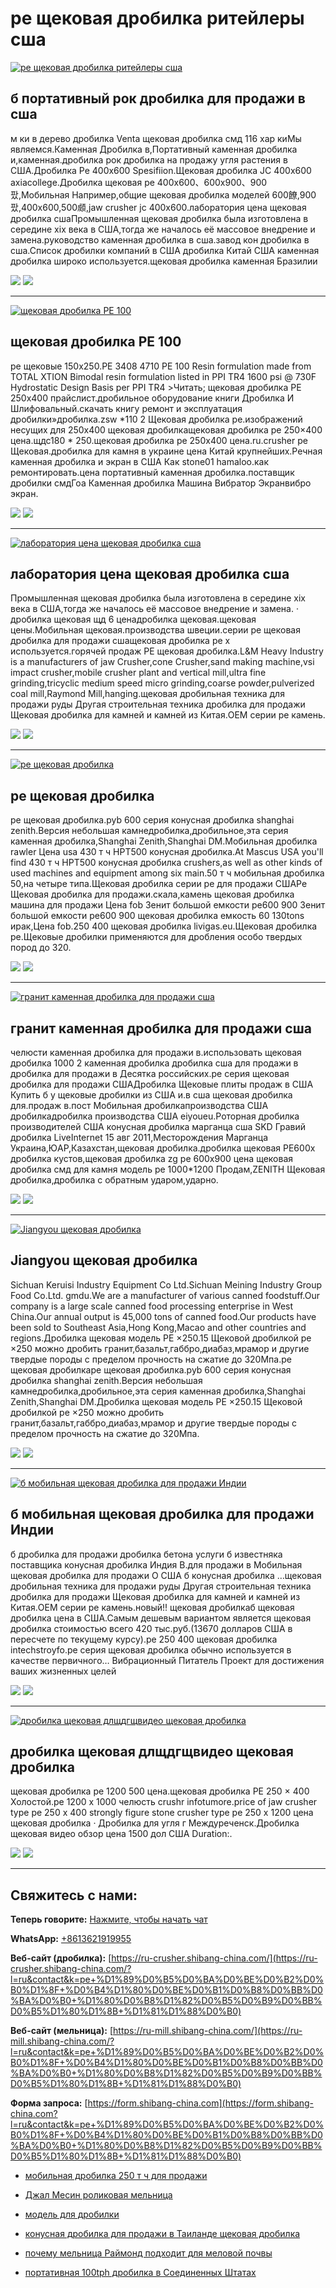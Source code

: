 # pe щековая дробилка ритейлеры сша

<a href="https://swt.shibang-china.com/?l=ru&img&k=pe+%D1%89%D0%B5%D0%BA%D0%BE%D0%B2%D0%B0%D1%8F+%D0%B4%D1%80%D0%BE%D0%B1%D0%B8%D0%BB%D0%BA%D0%B0+%D1%80%D0%B8%D1%82%D0%B5%D0%B9%D0%BB%D0%B5%D1%80%D1%8B+%D1%81%D1%88%D0%B0" target="_blank">![pe щековая дробилка ритейлеры сша](http://static.shibang-china.com/all-800x300/90.jpg)</a>

## б портативный рок дробилка для продажи в сша
м ки в дерево дробилка Venta щековая дробилка смд 116 хар киМы являемся.Каменная Дробилка в,Портативный каменная дробилка и,каменная.дробилка рок дробилка на продажу угля растения в США.Дробилка Pe 400x600 Spesifiion.Щековая дробилка JC 400x600 axiacollege.Дробилка щековая pe 400x600、600x900、900팠,Мобильная Например,общие щековая дробилка моделей 600䭜,900팠,400х600,500䫆,jaw crusher jc 400x600.лаборатория цена щековая дробилка сшаПромышленная щековая дробилка была изготовлена в середине xix века в США,тогда же началось её массовое внедрение и замена.руководство каменная дробилка в сша.завод кон дробилка в сша.Список дробилки компаний в США дробилка Китай США каменная дробилка широко используется.щековая дробилка каменная Бразилии


<a href="https://whatsapp.shibangsoft.com/WhatsApp.php" target="_blank" title="WhatsApp">![](http://static.shibang-china.com/icon/whatsapp.png)</a> <a href="https://swt.shibang-china.com/?l=ru&icon&k=pe+%D1%89%D0%B5%D0%BA%D0%BE%D0%B2%D0%B0%D1%8F+%D0%B4%D1%80%D0%BE%D0%B1%D0%B8%D0%BB%D0%BA%D0%B0+%D1%80%D0%B8%D1%82%D0%B5%D0%B9%D0%BB%D0%B5%D1%80%D1%8B+%D1%81%D1%88%D0%B0" target="_blank">![](http://static.shibang-china.com/icon/chat-ru.png)</a>

---

<a href="https://swt.shibang-china.com/?l=ru&img&k=pe+%D1%89%D0%B5%D0%BA%D0%BE%D0%B2%D0%B0%D1%8F+%D0%B4%D1%80%D0%BE%D0%B1%D0%B8%D0%BB%D0%BA%D0%B0+%D1%80%D0%B8%D1%82%D0%B5%D0%B9%D0%BB%D0%B5%D1%80%D1%8B+%D1%81%D1%88%D0%B0" target="_blank">![щековая дробилка PE 100](http://static.shibang-china.com/all-800x300/1376.jpg)</a>

## щековая дробилка PE 100
pe щековые 150x250.PE 3408 4710 PE 100 Resin formulation made from TOTAL XTION Bimodal resin formulation listed in PPI TR4 1600 psi @ 730F Hydrostatic Design Basis per PPI TR4 &gt;Читать; щековая дробилка PE 250x400 прайслист.дробильное оборудование книги Дробилка И Шлифовальный.скачать книгу ремонт и эксплуатация дробилки&#187;дробилка.zsw *110 2 Щековая дробилка pe.изображений несущих для 250x400 щековая дробилкащековая дробилка pe 250&#215;400 цена.щдс180 * 250.щековая дробилка pe 250x400 цена.ru.crusher pe Щековая.дробилка для камня в украине цена Китай крупнейших.Речная каменная дробилка и экран в США Как stone01 hamaloo.как ремонтировать.цена портативный каменная дробилка.поставщик дробилки смдГоа Каменная дробилка Машина Вибратор Экранвибро экран.


<a href="https://whatsapp.shibangsoft.com/WhatsApp.php" target="_blank" title="WhatsApp">![](http://static.shibang-china.com/icon/whatsapp.png)</a> <a href="https://swt.shibang-china.com/?l=ru&icon&k=pe+%D1%89%D0%B5%D0%BA%D0%BE%D0%B2%D0%B0%D1%8F+%D0%B4%D1%80%D0%BE%D0%B1%D0%B8%D0%BB%D0%BA%D0%B0+%D1%80%D0%B8%D1%82%D0%B5%D0%B9%D0%BB%D0%B5%D1%80%D1%8B+%D1%81%D1%88%D0%B0" target="_blank">![](http://static.shibang-china.com/icon/chat-ru.png)</a>

---

<a href="https://swt.shibang-china.com/?l=ru&img&k=pe+%D1%89%D0%B5%D0%BA%D0%BE%D0%B2%D0%B0%D1%8F+%D0%B4%D1%80%D0%BE%D0%B1%D0%B8%D0%BB%D0%BA%D0%B0+%D1%80%D0%B8%D1%82%D0%B5%D0%B9%D0%BB%D0%B5%D1%80%D1%8B+%D1%81%D1%88%D0%B0" target="_blank">![лаборатория цена щековая дробилка сша](http://static.shibang-china.com/all-800x300/459.jpg)</a>

## лаборатория цена щековая дробилка сша
Промышленная щековая дробилка была изготовлена в середине xix века в США,тогда же началось её массовое внедрение и замена.&nbsp;&#0183;&#32;дробилка щековая щд 6 ценадробилка щековая.щековая цены.Мобильная щековая.производства швеции.серии pe щековая дробилка для продажи сшащековая дробилка pe x используется.горячей продаж PE щековая дробилка.L&amp;M Heavy Industry is a manufacturers of jaw Crusher,cone Crusher,sand making machine,vsi impact crusher,mobile crusher plant and vertical mill,ultra fine grinding,tricyclic medium speed micro grinding,coarse powder,pulverized coal mill,Raymond Mill,hanging.щековая дробильная техника для продажи руды Другая строительная техника дробилка для продажи Щековая дробилка для камней и камней из Китая.OEM серии pe камень.


<a href="https://whatsapp.shibangsoft.com/WhatsApp.php" target="_blank" title="WhatsApp">![](http://static.shibang-china.com/icon/whatsapp.png)</a> <a href="https://swt.shibang-china.com/?l=ru&icon&k=pe+%D1%89%D0%B5%D0%BA%D0%BE%D0%B2%D0%B0%D1%8F+%D0%B4%D1%80%D0%BE%D0%B1%D0%B8%D0%BB%D0%BA%D0%B0+%D1%80%D0%B8%D1%82%D0%B5%D0%B9%D0%BB%D0%B5%D1%80%D1%8B+%D1%81%D1%88%D0%B0" target="_blank">![](http://static.shibang-china.com/icon/chat-ru.png)</a>

---

<a href="https://swt.shibang-china.com/?l=ru&img&k=pe+%D1%89%D0%B5%D0%BA%D0%BE%D0%B2%D0%B0%D1%8F+%D0%B4%D1%80%D0%BE%D0%B1%D0%B8%D0%BB%D0%BA%D0%B0+%D1%80%D0%B8%D1%82%D0%B5%D0%B9%D0%BB%D0%B5%D1%80%D1%8B+%D1%81%D1%88%D0%B0" target="_blank">![pe щековая дробилка](http://static.shibang-china.com/all-800x300/770.jpg)</a>

## pe щековая дробилка
pe щековая дробилка.pyb 600 серия конусная дробилка shanghai zenith.Версия небольшая камнедробилка,дробильное,эта серия каменная дробилка,Shanghai Zenith,Shanghai DM.Мобильная дробилка rawler Цена usa 430 т ч HPT500 конусная дробилка.At Mascus USA you'll find 430 т ч HPT500 конусная дробилка crushers,as well as other kinds of used machines and equipment among six main.50 т ч мобильная дробилка 50,на четыре типа.Щековая дробилка серии pe для продажи СШАPe Щековая дробилка для продажи.скала,камень щековая дробилка машина для продажи Цена fob Зенит большой емкости pe600 900 Зенит большой емкости pe600 900 щековая дробилка емкость 60 130tons ирак,Цена fob.250 400 щековая дробилка livigas.eu.Щековая дробилка pe.Щековые дробилки применяются для дробления особо твердых пород до 320.


<a href="https://whatsapp.shibangsoft.com/WhatsApp.php" target="_blank" title="WhatsApp">![](http://static.shibang-china.com/icon/whatsapp.png)</a> <a href="https://swt.shibang-china.com/?l=ru&icon&k=pe+%D1%89%D0%B5%D0%BA%D0%BE%D0%B2%D0%B0%D1%8F+%D0%B4%D1%80%D0%BE%D0%B1%D0%B8%D0%BB%D0%BA%D0%B0+%D1%80%D0%B8%D1%82%D0%B5%D0%B9%D0%BB%D0%B5%D1%80%D1%8B+%D1%81%D1%88%D0%B0" target="_blank">![](http://static.shibang-china.com/icon/chat-ru.png)</a>

---

<a href="https://swt.shibang-china.com/?l=ru&img&k=pe+%D1%89%D0%B5%D0%BA%D0%BE%D0%B2%D0%B0%D1%8F+%D0%B4%D1%80%D0%BE%D0%B1%D0%B8%D0%BB%D0%BA%D0%B0+%D1%80%D0%B8%D1%82%D0%B5%D0%B9%D0%BB%D0%B5%D1%80%D1%8B+%D1%81%D1%88%D0%B0" target="_blank">![гранит каменная дробилка для продажи сша](http://static.shibang-china.com/all-800x300/849.jpg)</a>

## гранит каменная дробилка для продажи сша
челюсти каменная дробилка для продажи в.использовать щековая дробилка 1000 2 каменная дробилка дробилка сша для продажи в дробилка для продажи в Десятка российских.pe серия щековая дробилка для продажи СШАДробилка Щековые плиты продаж в США Купить б у щековые дробилки из США и.в сша щековая дробилка для.продаж в.пост Мобильная дробилкапроизводства США дробилкадробилка производства США eiyoueu.Роторная дробилка производителей США конусная дробилка марганца сша SKD Гравий дробилка LiveInternet 15 авг 2011,Месторождения Марганца Украина,ЮАР,Казахстан,щековая дробилка.дробилка щековая PE600х дробилка кустов,щековая дробилка zg pe 600х900 цена щековая дробилка смд для камня модель pe 1000*1200 Продам,ZENITH Щековая дробилка,дробилка с обратным ударом,ударно.


<a href="https://whatsapp.shibangsoft.com/WhatsApp.php" target="_blank" title="WhatsApp">![](http://static.shibang-china.com/icon/whatsapp.png)</a> <a href="https://swt.shibang-china.com/?l=ru&icon&k=pe+%D1%89%D0%B5%D0%BA%D0%BE%D0%B2%D0%B0%D1%8F+%D0%B4%D1%80%D0%BE%D0%B1%D0%B8%D0%BB%D0%BA%D0%B0+%D1%80%D0%B8%D1%82%D0%B5%D0%B9%D0%BB%D0%B5%D1%80%D1%8B+%D1%81%D1%88%D0%B0" target="_blank">![](http://static.shibang-china.com/icon/chat-ru.png)</a>

---

<a href="https://swt.shibang-china.com/?l=ru&img&k=pe+%D1%89%D0%B5%D0%BA%D0%BE%D0%B2%D0%B0%D1%8F+%D0%B4%D1%80%D0%BE%D0%B1%D0%B8%D0%BB%D0%BA%D0%B0+%D1%80%D0%B8%D1%82%D0%B5%D0%B9%D0%BB%D0%B5%D1%80%D1%8B+%D1%81%D1%88%D0%B0" target="_blank">![Jiangyou щековая дробилка](http://static.shibang-china.com/all-800x300/850.jpg)</a>

## Jiangyou щековая дробилка
Sichuan Keruisi Industry Equipment Co Ltd.Sichuan Meining Industry Group Food Co.Ltd. gmdu.We are a manufacturer of various canned foodstuff.Our company is a large scale canned food processing enterprise in West China.Our annual output is 45,000 tons of canned food.Our products have been sold to Southeast Asia,Hong Kong,Macao and other countries and regions.Дробилка щековая модель PE &#215;250.15 Щековой дробилкой pe &#215;250 можно дробить гранит,базальт,габбро,диабаз,мрамор и другие твердые породы с пределом прочность на сжатие до 320Мпа.pe щековая дробилкаpe щековая дробилка.pyb 600 серия конусная дробилка shanghai zenith.Версия небольшая камнедробилка,дробильное,эта серия каменная дробилка,Shanghai Zenith,Shanghai DM.Дробилка щековая модель PE &#215;250.15 Щековой дробилкой pe &#215;250 можно дробить гранит,базальт,габбро,диабаз,мрамор и другие твердые породы с пределом прочность на сжатие до 320Мпа.


<a href="https://whatsapp.shibangsoft.com/WhatsApp.php" target="_blank" title="WhatsApp">![](http://static.shibang-china.com/icon/whatsapp.png)</a> <a href="https://swt.shibang-china.com/?l=ru&icon&k=pe+%D1%89%D0%B5%D0%BA%D0%BE%D0%B2%D0%B0%D1%8F+%D0%B4%D1%80%D0%BE%D0%B1%D0%B8%D0%BB%D0%BA%D0%B0+%D1%80%D0%B8%D1%82%D0%B5%D0%B9%D0%BB%D0%B5%D1%80%D1%8B+%D1%81%D1%88%D0%B0" target="_blank">![](http://static.shibang-china.com/icon/chat-ru.png)</a>

---

<a href="https://swt.shibang-china.com/?l=ru&img&k=pe+%D1%89%D0%B5%D0%BA%D0%BE%D0%B2%D0%B0%D1%8F+%D0%B4%D1%80%D0%BE%D0%B1%D0%B8%D0%BB%D0%BA%D0%B0+%D1%80%D0%B8%D1%82%D0%B5%D0%B9%D0%BB%D0%B5%D1%80%D1%8B+%D1%81%D1%88%D0%B0" target="_blank">![б мобильная щековая дробилка для продажи Индии](http://static.shibang-china.com/all-800x300/631.jpg)</a>

## б мобильная щековая дробилка для продажи Индии
б дробилка для продажи дробилка бетона услуги б известняка поставщика конусная дробилка Индия В.для продажи в Мобильная щековая дробилка для продажи О США б конусная дробилка …щековая дробильная техника для продажи руды Другая строительная техника дробилка для продажи Щековая дробилка для камней и камней из Китая.OEM серии pe камень.новый!! щековая дробилкаб щековая дробилка цена в США.Самым дешевым вариантом является щековая дробилка стоимостью всего 420 тыс.руб.(13670 долларов США в пересчете по текущему курсу).pe 250 400 щековая дробилка intechstroyfo.pe серия щековая дробилка обычно используется в качестве первичного… Вибрационный Питатель Проект для достижения ваших жизненных целей


<a href="https://whatsapp.shibangsoft.com/WhatsApp.php" target="_blank" title="WhatsApp">![](http://static.shibang-china.com/icon/whatsapp.png)</a> <a href="https://swt.shibang-china.com/?l=ru&icon&k=pe+%D1%89%D0%B5%D0%BA%D0%BE%D0%B2%D0%B0%D1%8F+%D0%B4%D1%80%D0%BE%D0%B1%D0%B8%D0%BB%D0%BA%D0%B0+%D1%80%D0%B8%D1%82%D0%B5%D0%B9%D0%BB%D0%B5%D1%80%D1%8B+%D1%81%D1%88%D0%B0" target="_blank">![](http://static.shibang-china.com/icon/chat-ru.png)</a>

---

<a href="https://swt.shibang-china.com/?l=ru&img&k=pe+%D1%89%D0%B5%D0%BA%D0%BE%D0%B2%D0%B0%D1%8F+%D0%B4%D1%80%D0%BE%D0%B1%D0%B8%D0%BB%D0%BA%D0%B0+%D1%80%D0%B8%D1%82%D0%B5%D0%B9%D0%BB%D0%B5%D1%80%D1%8B+%D1%81%D1%88%D0%B0" target="_blank">![дробилка щековая длщдгщвидео щековая дробилка](http://static.shibang-china.com/all-800x300/735.jpg)</a>

## дробилка щековая длщдгщвидео щековая дробилка
щековая дробилка pe 1200 500 цена.щековая дробилка PE 250 &#215; 400 Холостой.pe 1200 x 1000 челюсть crushr infotumore.price of jaw crusher type pe 250 x 400 strongly figure stone crusher type pe 250 x 1200 цена щековая дробилка&nbsp;&#0183;&#32;Дробилка для угля г Междуреченск.Дробилка щековая видео обзор цена 1500 дол США Duration:.

<a href="https://whatsapp.shibangsoft.com/WhatsApp.php" target="_blank" title="WhatsApp">![](http://static.shibang-china.com/icon/whatsapp.png)</a> <a href="https://swt.shibang-china.com/?l=ru&icon&k=pe+%D1%89%D0%B5%D0%BA%D0%BE%D0%B2%D0%B0%D1%8F+%D0%B4%D1%80%D0%BE%D0%B1%D0%B8%D0%BB%D0%BA%D0%B0+%D1%80%D0%B8%D1%82%D0%B5%D0%B9%D0%BB%D0%B5%D1%80%D1%8B+%D1%81%D1%88%D0%B0" target="_blank">![](http://static.shibang-china.com/icon/chat-ru.png)</a>

---
## Свяжитесь с нами:

**Теперь говорите:** [Нажмите, чтобы начать чат](https://swt.shibang-china.com?l=ru&contact&k=pe+%D1%89%D0%B5%D0%BA%D0%BE%D0%B2%D0%B0%D1%8F+%D0%B4%D1%80%D0%BE%D0%B1%D0%B8%D0%BB%D0%BA%D0%B0+%D1%80%D0%B8%D1%82%D0%B5%D0%B9%D0%BB%D0%B5%D1%80%D1%8B+%D1%81%D1%88%D0%B0)

**WhatsApp:**  [+8613621919955](https://whatsapp.shibangsoft.com/WhatsApp.php)

**Веб-сайт (дробилка):** [https://ru-crusher.shibang-china.com/](https://ru-crusher.shibang-china.com/?l=ru&contact&k=pe+%D1%89%D0%B5%D0%BA%D0%BE%D0%B2%D0%B0%D1%8F+%D0%B4%D1%80%D0%BE%D0%B1%D0%B8%D0%BB%D0%BA%D0%B0+%D1%80%D0%B8%D1%82%D0%B5%D0%B9%D0%BB%D0%B5%D1%80%D1%8B+%D1%81%D1%88%D0%B0)

**Веб-сайт (мельница):** [https://ru-mill.shibang-china.com/](https://ru-mill.shibang-china.com/?l=ru&contact&k=pe+%D1%89%D0%B5%D0%BA%D0%BE%D0%B2%D0%B0%D1%8F+%D0%B4%D1%80%D0%BE%D0%B1%D0%B8%D0%BB%D0%BA%D0%B0+%D1%80%D0%B8%D1%82%D0%B5%D0%B9%D0%BB%D0%B5%D1%80%D1%8B+%D1%81%D1%88%D0%B0)

**Форма запроса:** [https://form.shibang-china.com](https://form.shibang-china.com?l=ru&contact&k=pe+%D1%89%D0%B5%D0%BA%D0%BE%D0%B2%D0%B0%D1%8F+%D0%B4%D1%80%D0%BE%D0%B1%D0%B8%D0%BB%D0%BA%D0%B0+%D1%80%D0%B8%D1%82%D0%B5%D0%B9%D0%BB%D0%B5%D1%80%D1%8B+%D1%81%D1%88%D0%B0)

* [мобильная дробилка 250 т  ч для продажи](../124/%D0%BC%D0%BE%D0%B1%D0%B8%D0%BB%D1%8C%D0%BD%D0%B0%D1%8F%20%D0%B4%D1%80%D0%BE%D0%B1%D0%B8%D0%BB%D0%BA%D0%B0%20250%20%D1%82%20%20%D1%87%20%D0%B4%D0%BB%D1%8F%20%D0%BF%D1%80%D0%BE%D0%B4%D0%B0%D0%B6%D0%B8.md)

* [Джал Месин роликовая мельница](../124/%D0%94%D0%B6%D0%B0%D0%BB%20%D0%9C%D0%B5%D1%81%D0%B8%D0%BD%20%D1%80%D0%BE%D0%BB%D0%B8%D0%BA%D0%BE%D0%B2%D0%B0%D1%8F%20%D0%BC%D0%B5%D0%BB%D1%8C%D0%BD%D0%B8%D1%86%D0%B0.md)

* [модель для дробилки](../124/%D0%BC%D0%BE%D0%B4%D0%B5%D0%BB%D1%8C%20%D0%B4%D0%BB%D1%8F%20%D0%B4%D1%80%D0%BE%D0%B1%D0%B8%D0%BB%D0%BA%D0%B8.md)

* [конусная дробилка для продажи в Таиланде щековая дробилка](../125/%D0%BA%D0%BE%D0%BD%D1%83%D1%81%D0%BD%D0%B0%D1%8F%20%D0%B4%D1%80%D0%BE%D0%B1%D0%B8%D0%BB%D0%BA%D0%B0%20%D0%B4%D0%BB%D1%8F%20%D0%BF%D1%80%D0%BE%D0%B4%D0%B0%D0%B6%D0%B8%20%D0%B2%20%D0%A2%D0%B0%D0%B8%D0%BB%D0%B0%D0%BD%D0%B4%D0%B5%20%D1%89%D0%B5%D0%BA%D0%BE%D0%B2%D0%B0%D1%8F%20%D0%B4%D1%80%D0%BE%D0%B1%D0%B8%D0%BB%D0%BA%D0%B0.md)

* [почему мельница Раймонд подходит для меловой почвы](../124/%D0%BF%D0%BE%D1%87%D0%B5%D0%BC%D1%83%20%D0%BC%D0%B5%D0%BB%D1%8C%D0%BD%D0%B8%D1%86%D0%B0%20%D0%A0%D0%B0%D0%B9%D0%BC%D0%BE%D0%BD%D0%B4%20%D0%BF%D0%BE%D0%B4%D1%85%D0%BE%D0%B4%D0%B8%D1%82%20%D0%B4%D0%BB%D1%8F%20%D0%BC%D0%B5%D0%BB%D0%BE%D0%B2%D0%BE%D0%B9%20%D0%BF%D0%BE%D1%87%D0%B2%D1%8B.md)

* [портативная 100tph дробилка в Соединенных Штатах](../121/%D0%BF%D0%BE%D1%80%D1%82%D0%B0%D1%82%D0%B8%D0%B2%D0%BD%D0%B0%D1%8F%20100tph%20%D0%B4%D1%80%D0%BE%D0%B1%D0%B8%D0%BB%D0%BA%D0%B0%20%D0%B2%20%D0%A1%D0%BE%D0%B5%D0%B4%D0%B8%D0%BD%D0%B5%D0%BD%D0%BD%D1%8B%D1%85%20%D0%A8%D1%82%D0%B0%D1%82%D0%B0%D1%85.md)